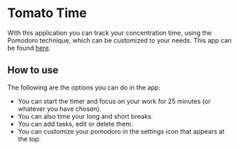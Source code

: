 # Tomato Time

With this application you can track your concentration time, using the Pomodoro technique, which can be customized to your needs. This app can be found [here](https://tomato-time.netlify.app/).

## How to use

The following are the options you can do in the app:

-   You can start the timer and focus on your work for 25 minutes (or whatever you have chosen).
-   You can also time your long and short breaks.
-   You can add tasks, edit or delete them.
-   You can customize your pomodoro in the settings icon that appears at the top.
